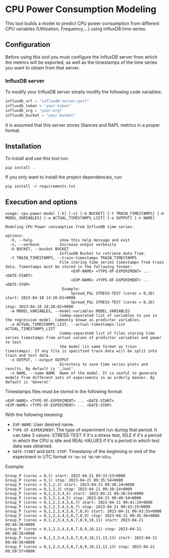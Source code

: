 # CPU Power Consumption Modeling

This tool builds a model to predict CPU power consumption from different CPU variables (Utilization, Frequency,...) using InfluxDB time series.

## Configuration

Before using this tool you must configure the InfluxDB server from which the metrics will be exported, as well as the timestamps of the time series you want to obtain from that server.

### InfluxDB server

To modify your InfluxDB server simply modify the following code variables:

```python
influxdb_url = "influxdb-server:port"
influxdb_token = "your-token"
influxdb_org = "your-org"
influxdb_bucket = "your-bucket"
```

It is assumed that this server stores Glances and RAPL metrics in a proper format.

## Installation

To install and use this tool run:

```
pip install .
```

If you only want to install the project dependencies, run:

```
pip install -r requirements.txt
```

## Execution and options

```shell
usage: cpu-power-model [-h] [-v] [-b BUCKET] [-t TRAIN_TIMESTAMPS] [-m MODEL_VARIABLES] [-a ACTUAL_TIMESTAMPS_LIST] [-o OUTPUT] [-n NAME]

Modeling CPU Power consumption from InfluxDB time series.

options:
  -h, --help            show this help message and exit
  -v, --verbose         Increase output verbosity
  -b BUCKET, --bucket BUCKET
                        InfluxDB Bucket to retrieve data from.
  -t TRAIN_TIMESTAMPS, --train-timestamps TRAIN_TIMESTAMPS
                        File storing time series timestamps from train data. Timestamps must be stored in the following format:
                             <EXP-NAME> <TYPE-OF-EXPERIMENT> ... <DATE-START>
                             <EXP-NAME> <TYPE-OF-EXPERIMENT> ... <DATE-STOP>
                         Example:
                             Spread_P&L STRESS-TEST (cores = 0,16) start: 2023-04-18 14:26:01+0000
                             Spread_P&L STRESS-TEST (cores = 0,16) stop: 2023-04-18 14:28:01+0000
  -m MODEL_VARIABLES, --model-variables MODEL_VARIABLES
                        Comma-separated list of variables to use in the regression model. Commonly known as predictor variables.
  -a ACTUAL_TIMESTAMPS_LIST, --actual-timestamps-list ACTUAL_TIMESTAMPS_LIST
                        Comma-separated list of files storing time series timestamps from actual values of predictor variables and power to test
                        the model (in same format as train timestamps). If any file is specified train data will be split into train and test data.
  -o OUTPUT, --output OUTPUT
                        Directory to save time series plots and results. By default is './out'.
  -n NAME, --name NAME  Name of the model. It is useful to generate models from different sets of experiments in an orderly manner. By default is 'General'
```

Timestamps files must be stored in the following format:
```shell
<EXP-NAME> <TYPE-OF-EXPERIMENT> ... <DATE-START>
<EXP-NAME> <TYPE-OF-EXPERIMENT> ... <DATE-STOP>
```
With the following meaning:
- `EXP-NAME`: User desired name.
- `TYPE-OF-EXPERIMENT`: The type of experiment run during that period. It can take 3 values: STRESS-TEST if it's a stress test, IDLE if it's a period in which the CPU is idle and REAL-VALUES if it's a period in which test data was obtained.
- `DATE-START` and `DATE-STOP`: Timestamp of the beginning or end of the experiment in UTC format `%Y-%m-%d %H:%M:%S%z`.

Example:
```shell
Group_P (cores = 0,1) start: 2023-04-21 09:33:53+0000
Group_P (cores = 0,1) stop: 2023-04-21 09:35:54+0000
Group_P (cores = 0,1,2,3) start: 2023-04-21 09:36:24+0000
Group_P (cores = 0,1,2,3) stop: 2023-04-21 09:38:24+0000
Group_P (cores = 0,1,2,3,4,5) start: 2023-04-21 09:38:54+0000
Group_P (cores = 0,1,2,3,4,5) stop: 2023-04-21 09:40:54+0000
Group_P (cores = 0,1,2,3,4,5,6,7) start: 2023-04-21 09:41:24+0000
Group_P (cores = 0,1,2,3,4,5,6,7) stop: 2023-04-21 09:43:25+0000
Group_P (cores = 0,1,2,3,4,5,6,7,8,9) start: 2023-04-21 09:43:55+0000
Group_P (cores = 0,1,2,3,4,5,6,7,8,9) stop: 2023-04-21 09:45:56+0000
Group_P (cores = 0,1,2,3,4,5,6,7,8,9,10,11) start: 2023-04-21 09:46:26+0000
Group_P (cores = 0,1,2,3,4,5,6,7,8,9,10,11) stop: 2023-04-21 09:48:26+0000
Group_P (cores = 0,1,2,3,4,5,6,7,8,9,10,11,12,13) start: 2023-04-21 09:48:56+0000
Group_P (cores = 0,1,2,3,4,5,6,7,8,9,10,11,12,13) stop: 2023-04-21 09:50:57+0000
```